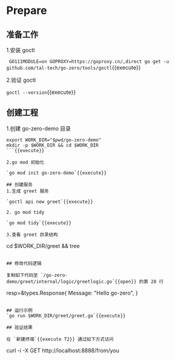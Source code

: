 # Prepare

## 准备工作
1.安装 goctl

` GO111MODULE=on GOPROXY=https://goproxy.cn/,direct go get -u github.com/tal-tech/go-zero/tools/goctl`{{execute}}

2.验证 goctl

`goctl --version`{{execute}}

## 创建工程
1.创建 go-zero-demo 目录

```
export WORK_DIR="$pwd/go-zero-demo"
mkdir -p $WORK_DIR && cd $WORK_DIR
```{{execute}}

2.go mod 初始化

`go mod init go-zero-demo`{{execute}}

## 创建服务
1.生成 greet 服务

`goctl api new greet`{{execute}}

2. go mod tidy

`go mod tidy`{{execute}}

3.查看 greet 目录结构

```
cd $WORK_DIR/greet && tree
```{{execute}}

## 修改代码逻辑

复制如下代码至 `/go-zero-demo/greet/internal/logic/greetlogic.go`{{open}} 的第 28 行

```
resp=&types.Response{
    Message: "Hello go-zero",
}
```{{copy}}

## 运行示例
`go run $WORK_DIR/greet/greet.go`{{execute}}

## 验证结果

在 `新建终端`{{execute T2}} 通过如下方式访问

```
curl -i -X GET http://localhost:8888/from/you
```{{execute}}